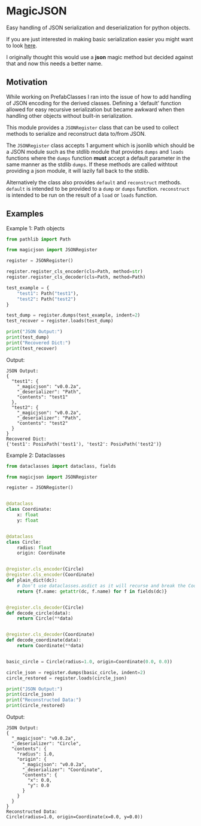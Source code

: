 # MagicJSON #
Easy handling of JSON serialization and deserialization for python objects.

If you are just interested in making basic serialization easier you might
want to look [here](https://github.com/DavidCEllis/magicjson/blob/main/plain_serializer/jsonregister.py).

I originally thought this would use a __json__ magic method but decided
against that and now this needs a better name.

## Motivation ##
While working on PrefabClasses I ran into the issue of how to add handling 
of JSON encoding for the derived classes. Defining a 'default' function allowed 
for easy recursive serialization but became awkward when then handling other 
objects without built-in serialization.

This module provides a `JSONRegister` class that can be used to collect
methods to serialize and reconstruct data to/from JSON. 

The `JSONRegister` class accepts 1 argument which is jsonlib which should
be a JSON module such as the stdlib module that provides `dumps` and `loads` 
functions where the `dumps` function **must** accept a default parameter
in the same manner as the stdlib `dumps`. If these methods are called
withtout providing a json module, it will lazily fall back to the stdlib.

Alternatively the class also provides `default` and `reconstruct` methods.
`default` is intended to be provided to a `dump` or `dumps` function.
`reconstruct` is intended to be run on the result of a `load` or `loads` function.


## Examples ##

Example 1: Path objects

```python
from pathlib import Path

from magicjson import JSONRegister

register = JSONRegister()

register.register_cls_encoder(cls=Path, method=str)
register.register_cls_decoder(cls=Path, method=Path)

test_example = {
    "test1": Path("test1"),
    "test2": Path("test2")
}

test_dump = register.dumps(test_example, indent=2)
test_recover = register.loads(test_dump)

print("JSON Output:")
print(test_dump)
print("Recovered Dict:")
print(test_recover)
```

Output:
```
JSON Output:
{
  "test1": {
    "_magicjson": "v0.0.2a",
    "_deserializer": "Path",
    "contents": "test1"
  },
  "test2": {
    "_magicjson": "v0.0.2a",
    "_deserializer": "Path",
    "contents": "test2"
  }
}
Recovered Dict:
{'test1': PosixPath('test1'), 'test2': PosixPath('test2')}
```

Example 2: Dataclasses

```python
from dataclasses import dataclass, fields

from magicjson import JSONRegister

register = JSONRegister()


@dataclass
class Coordinate:
    x: float
    y: float


@dataclass
class Circle:
    radius: float
    origin: Coordinate


@register.cls_encoder(Circle)
@register.cls_encoder(Coordinate)
def plain_dict(dc):
    # Don't use dataclasses.asdict as it will recurse and break the Coordinate object
    return {f.name: getattr(dc, f.name) for f in fields(dc)}


@register.cls_decoder(Circle)
def decode_circle(data):
    return Circle(**data)


@register.cls_decoder(Coordinate)
def decode_coordinate(data):
    return Coordinate(**data)


basic_circle = Circle(radius=1.0, origin=Coordinate(0.0, 0.0))

circle_json = register.dumps(basic_circle, indent=2)
circle_restored = register.loads(circle_json)

print("JSON Output:")
print(circle_json)
print("Reconstructed Data:")
print(circle_restored)
```

Output:
```
JSON Output:
{
  "_magicjson": "v0.0.2a",
  "_deserializer": "Circle",
  "contents": {
    "radius": 1.0,
    "origin": {
      "_magicjson": "v0.0.2a",
      "_deserializer": "Coordinate",
      "contents": {
        "x": 0.0,
        "y": 0.0
      }
    }
  }
}
Reconstructed Data:
Circle(radius=1.0, origin=Coordinate(x=0.0, y=0.0))
```